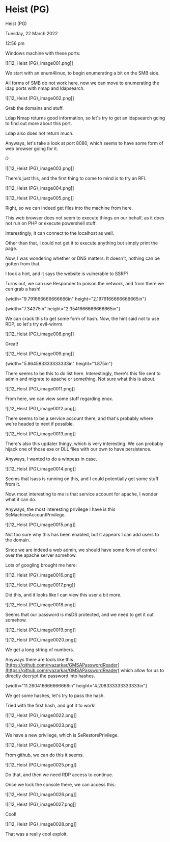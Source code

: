 # Heist (PG)

Heist (PG)

Tuesday, 22 March 2022

12:56 pm

Windows machine with these ports:

!\[\[12\_Heist (PG)\_image001.png]]

We start with an enum4linux, to begin enumerating a bit on the SMB side.

All forms of SMB do not work here, now we can move to enumerating the ldap ports with nmap and ldapsearch.

&#x20;

!\[\[12\_Heist (PG)\_image002.png]]

Grab the domains and stuff.

&#x20;

Ldap Nmap returns good information, so let's try to get an ldapsearch going to find out more about this port.

Ldap also does not return much.

&#x20;

Anyways, let's take a look at port 8080, which seems to have some form of web browser going for it.

D

!\[\[12\_Heist (PG)\_image003.png]]

There's just this, and the first thing to come to mind is to try an RFI.

&#x20;

!\[\[12\_Heist (PG)\_image004.png]]

&#x20;

!\[\[12\_Heist (PG)\_image005.png]]

Right, so we can indeed get files into the machine from here.

This web browser does not seem to execute things on our behalf, as it does not run on PHP or execute powershell stuff.

&#x20;

Interestingly, it can connect to the localhost as well.

Other than that, I could not get it to execute anything but simply print the page.

&#x20;

Now, I was wondering whether or DNS matters. It doesn't, nothing can be gotten from that.

&#x20;

I took a hint, and it says the website is vulnerable to SSRF?

&#x20;

Turns out, we can use Responder to poison the network, and from there we can grab a hash!

&#x20;

{width="9.791666666666666in" height="2.1979166666666665in"}

&#x20;

{width="7.34375in" height="2.3541666666666665in"}

We can crack this to get some form of hash. Now, the hint said not to use RDP, so let's try evil-winrm.

!\[\[12\_Heist (PG)\_image008.png]]

Great!

!\[\[12\_Heist (PG)\_image009.png]]

&#x20;

{width="5.864583333333333in" height="1.875in"}

There seems to be this to do list here. Interestingly, there's this file sent to admin and migrate to apache or something. Not sure what this is about.

&#x20;

!\[\[12\_Heist (PG)\_image0011.png]]

From here, we can view some stuff regarding enox.

!\[\[12\_Heist (PG)\_image0012.png]]

There seems to be a service account there, and that's probably where we're headed to next if possible.

&#x20;

!\[\[12\_Heist (PG)\_image0013.png]]

There's also this updater thingy, which is very interesting. We can probably hijack one of those exe or DLL files with our own to have persistence.

&#x20;

Anyways, I wanted to do a winpeas in case.

!\[\[12\_Heist (PG)\_image0014.png]]

Seems that lsass is running on this, and I could potentially get some stuff from it.

&#x20;

Now, most interesting to me is that service account for apache, I wonder what it can do.

Anyways, the most interesting privilege I have is this SeMachineAccountPrivilege.

&#x20;

!\[\[12\_Heist (PG)\_image0015.png]]

Not too sure why this has been enabled, but it appears I can add users to the domain.

&#x20;

Since we are indeed a web admin, we should have some form of control over the apache server somehow.

Lots of googling brought me here:

&#x20;

!\[\[12\_Heist (PG)\_image0016.png]]

&#x20;

!\[\[12\_Heist (PG)\_image0017.png]]

&#x20;

Did this, and it looks like I can view this user a bit more.

&#x20;

!\[\[12\_Heist (PG)\_image0018.png]]

Seems that our password is msDS protected, and we need to get it out somehow.

!\[\[12\_Heist (PG)\_image0019.png]]

&#x20;

!\[\[12\_Heist (PG)\_image0020.png]]

We get a long string of numbers.

Anyways there are tools like this [https://github.com/rvazarkar/GMSAPasswordReader](https://github.com/rvazarkar/GMSAPasswordReader) which allow for us to directly decrypt the password into hashes.

&#x20;

{width="11.260416666666666in" height="4.208333333333333in"}

We get some hashes, let's try to pass the hash.

&#x20;

Tried with the first hash, and got it to work!

!\[\[12\_Heist (PG)\_image0022.png]]

&#x20;

!\[\[12\_Heist (PG)\_image0023.png]]

We have a new privilege, which is SeRestorePrivilege.

&#x20;

!\[\[12\_Heist (PG)\_image0024.png]]

From github, we can do this it seems.

!\[\[12\_Heist (PG)\_image0025.png]]

Do that, and then we need RDP access to continue.

Once we lock the console there, we can access this:

!\[\[12\_Heist (PG)\_image0026.png]]

&#x20;

!\[\[12\_Heist (PG)\_image0027.png]]

Cool!

&#x20;

!\[\[12\_Heist (PG)\_image0028.png]]

That was a really cool exploit.

&#x20;

&#x20;
